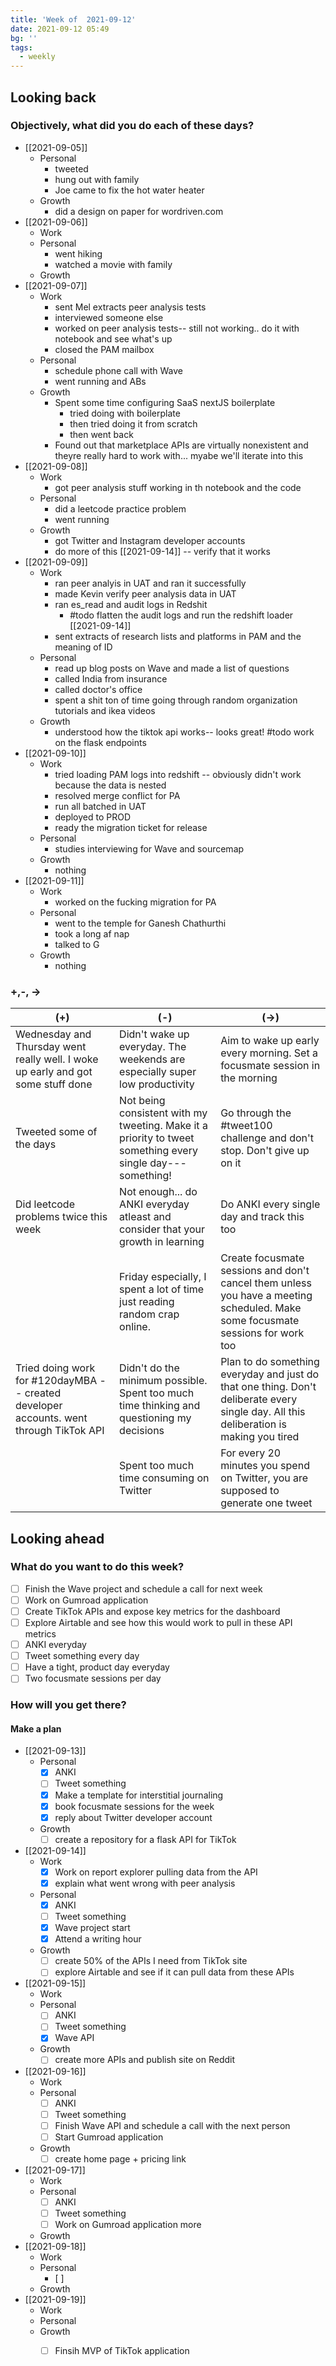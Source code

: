 ```yaml
---
title: 'Week of  2021-09-12'
date: 2021-09-12 05:49
bg: '' 
tags:
  - weekly
---
```


## Looking back
### Objectively, what did you do each of these days?
- [[2021-09-05]]
	- Personal
		- tweeted
		- hung out with family
		- Joe came to fix the hot water heater
	- Growth
		- did a design on paper for wordriven.com
- [[2021-09-06]]
	- Work
	- Personal
		- went hiking
		- watched a movie with family
	- Growth
- [[2021-09-07]]
	- Work
		- sent Mel extracts peer analysis tests
		- interviewed someone else
		- worked on peer analysis tests-- still not working.. do it with notebook and see what's up
		- closed the PAM mailbox
	- Personal
		- schedule phone call with Wave
		- went running and ABs
	- Growth
		- Spent some time configuring SaaS nextJS boilerplate
			- tried doing with boilerplate
			- then tried doing it from scratch
			- then went back
		- Found out that marketplace APIs are virtually nonexistent and theyre really hard to work with... myabe we'll iterate into this
- [[2021-09-08]]
	- Work
		- got peer analysis stuff working in th notebook and the code
	- Personal
		- did a leetcode practice problem
		- went running
	- Growth
		- got Twitter and Instagram developer accounts 
		- do more of this [[2021-09-14]] -- verify that it works
- [[2021-09-09]]
	- Work
		- ran peer analyis in UAT and ran it successfully
		- made Kevin verify peer analysis data in UAT
		- ran es_read and audit logs in Redshit
			-  #todo flatten the audit logs and run the redshift loader [[2021-09-14]]
		-  sent extracts of research lists and platforms in PAM and the meaning of ID
	- Personal
		- read up blog posts on Wave and made a list of questions
		- called India from insurance
		- called doctor's office
		- spent a shit ton of time going through random organization tutorials and ikea videos
	- Growth
		- understood how the tiktok api works-- looks great! #todo  work on the flask endpoints
- [[2021-09-10]]
	- Work
		- tried loading PAM logs into redshift -- obviously didn't work because the data is nested
		- resolved merge conflict for PA
		- run all batched in UAT
		- deployed to PROD
		- ready the migration ticket for release
	- Personal
		- studies interviewing for Wave and sourcemap
	- Growth
		- nothing
- [[2021-09-11]]
	- Work
		- worked on the fucking migration for PA
	- Personal
		- went to the temple for Ganesh Chathurthi
		- took a long af nap
		- talked to G
	- Growth
		- nothing
	
### +,-, ->

| (+)                                                                                    | (-)                                                                                                         | (->)                                                                                                                                   |
| -------------------------------------------------------------------------------------- | ----------------------------------------------------------------------------------------------------------- | -------------------------------------------------------------------------------------------------------------------------------------- |
| Wednesday and Thursday went really well. I woke up early and got some stuff done       | Didn't wake up everyday. The weekends are especially super low productivity                                 | Aim to wake up early every morning. Set a focusmate session in the morning                                                             |
| Tweeted some of the days                                                               | Not being consistent with my tweeting. Make it a priority to tweet something every single day--- something! | Go through the #tweet100 challenge and don't stop. Don't give up on it                                                                 |
| Did leetcode problems twice this week                                                  | Not enough... do ANKI everyday atleast and consider that your growth in learning                            | Do ANKI every single day and track this too                                                                                            |
|                                                                                        | Friday especially, I spent a lot of time just reading random crap online.                                   | Create focusmate sessions and don't cancel them unless you have a meeting scheduled. Make some focusmate sessions for work too         |
| Tried doing work for #120dayMBA -- created developer accounts. went through TikTok API | Didn't do the minimum possible. Spent too much time thinking and questioning my decisions                   | Plan to do something everyday and just do that one thing. Don't deliberate every single day. All this deliberation is making you tired |
|                                                                                        | Spent too much time consuming on Twitter                                                                    | For every 20 minutes you spend on Twitter, you are supposed to generate one tweet                                                      | 

## Looking ahead
### What do you want to do this week?
- [ ] Finish the Wave project and schedule a call for next week
- [ ] Work on Gumroad application
- [ ] Create TikTok APIs and expose key metrics for the dashboard
- [ ] Explore Airtable and see how this would work to pull in these API metrics
- [ ] ANKI everyday
- [ ] Tweet something every day
- [ ] Have a tight, product day everyday
- [ ] Two focusmate sessions per day

### How will you get there?

#### Make a plan
- [[2021-09-13]]
	- Personal
		- [x] ANKI
		- [ ] Tweet something
		- [x] Make a template for interstitial journaling
		- [x] book focusmate sessions for the week
		- [x] reply about Twitter developer account
	- Growth
		- [ ] create a repository for a flask API for TikTok
- [[2021-09-14]]
	- Work
		- [x] Work on report explorer pulling data from the API
		- [x] explain what went wrong with peer analysis
	- Personal
		- [x] ANKI
		- [ ] Tweet something
		- [x] Wave project start
		- [x] Attend a writing hour
	- Growth
		- [ ] create 50% of the APIs I need from TikTok site
		- [ ] explore Airtable and see if it can pull data from these APIs
- [[2021-09-15]]
	- Work
	- Personal
		- [ ] ANKI
		- [ ] Tweet something
		- [x] Wave API
	- Growth
		- [ ] create more APIs and publish site on Reddit
- [[2021-09-16]]
	- Work
	- Personal
		- [ ] ANKI
		- [ ] Tweet something
		- [ ] Finish Wave API and schedule a call with the next person
		- [ ] Start Gumroad application
	- Growth
		- [ ] create home page + pricing link
- [[2021-09-17]]
	- Work
	- Personal
		- [ ] ANKI
		- [ ] Tweet something
		- [ ] Work on Gumroad application more
	- Growth
- [[2021-09-18]]
	- Work
	- Personal
		- [ ] 
	- Growth
- [[2021-09-19]]
	- Work
	- Personal
	- Growth
		- [ ] Finsih MVP of TikTok application



